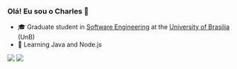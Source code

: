 ### Olá! Eu sou o Charles 👋

<!--
<div align="center">
  <a href="https://github.com/charles-serafim">
  <img height="180em" src="https://github-readme-stats.vercel.app/api?username=charles-serafim&show_icons=true&theme=dracula&include_all_commits=true&count_private=true"/>
  <img height="180em" src="https://github-readme-stats.vercel.app/api/top-langs/?username=charles-serafim&layout=compact&langs_count=7&theme=dracula"/>
</div>
-->

- 🎓 Graduate student in [Software Engineering](https://fga.unb.br/software) at the [University of Brasilia](https://www.unb.br/) (UnB)
- 🌱 Learning Java and Node.js


<div> 
  <a href = "mailto:charles.serafim.morais@gmail.com"><img src="https://img.shields.io/badge/-Gmail-%23333?style=for-the-badge&logo=gmail&logoColor=white" target="_blank"></a>
  <a href="https://www.linkedin.com/in/charles-serafim/" target="_blank"><img src="https://img.shields.io/badge/-LinkedIn-%230077B5?style=for-the-badge&logo=linkedin&logoColor=white" target="_blank"></a>  
</div>

